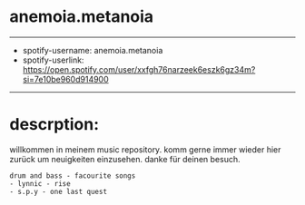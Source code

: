 # anemoia.metanoia

---

- spotify-username: anemoia.metanoia
- spotify-userlink: https://open.spotify.com/user/xxfgh76narzeek6eszk6gz34m?si=7e10be960d914900

---

# descrption: 
<p>
willkommen in meinem music repository. komm gerne immer wieder hier zurück um neuigkeiten einzusehen. danke für deinen besuch.
</p>

```
drum and bass - facourite songs
- lynnic - rise
- s.p.y - one last quest
```
